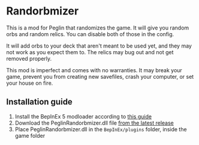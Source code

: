 ﻿# Randorbmizer

This is a mod for Peglin that randomizes the game. 
It will give you random orbs and random relics. You can disable both of those in the config. 

It will add orbs to your deck that aren't meant to be used yet,
and they may not work as you expect them to. The relics may bug out and not get removed properly.

This mod is imperfect and comes with no warranties. It may break your game, prevent you from creating new savefiles,
crash your computer, or set your house on fire. 

## Installation guide

1. Install the BepInEx 5 modloader according
   to [this guide](https://docs.bepinex.dev/articles/user_guide/installation/index.html)
2. Download the PeglinRandorbmizer.dll file [from the latest release](https://github.com/bo0tzz/Randorbmizer/releases/latest/download/PeglinRandorbmizer.dll)
3. Place PeglinRandorbmizer.dll in the `BepInEx/plugins` folder, inside the game folder
